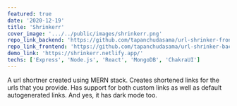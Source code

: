 ```yaml
---
featured: true
date: '2020-12-19'
title: 'Shrinkerr'
cover_image: '.../../public/images/shrinkerr.png'
repo_link_backend: 'https://github.com/tapanchudasama/url-shrinker-frontend'
repo_link_frontend: 'https://github.com/tapanchudasama/url-shrinker-backend'
demo_link: 'https://shrinkerr.netlify.app/'
techs: ['Express', 'Node.js', 'React', 'MongoDB', 'ChakraUI']
---
```


A url shortner created using MERN stack. Creates shortened links for the urls that you provide. Has support for both custom links as well as default autogenerated links. And yes, it has dark mode too.
